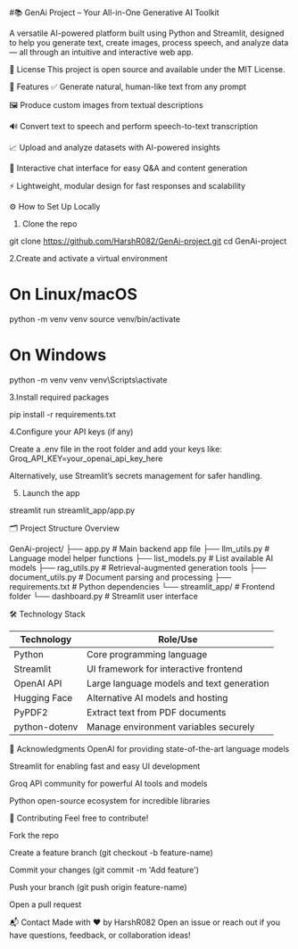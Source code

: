 #📚 GenAi Project – Your All-in-One Generative AI Toolkit

A versatile AI-powered platform built using Python and Streamlit, designed to help you generate text, create images, process speech, and analyze data — all through an intuitive and interactive web app.

📜 License
This project is open source and available under the MIT License.

🚀 Features
✅ Generate natural, human-like text from any prompt

🖼️ Produce custom images from textual descriptions

🔊 Convert text to speech and perform speech-to-text transcription

📈 Upload and analyze datasets with AI-powered insights

💬 Interactive chat interface for easy Q&A and content generation

⚡ Lightweight, modular design for fast responses and scalability

⚙️ How to Set Up Locally

1. Clone the repo

git clone https://github.com/HarshR082/GenAi-project.git
cd GenAi-project

2.Create and activate a virtual environment

# On Linux/macOS
python -m venv venv
source venv/bin/activate

# On Windows
python -m venv venv
venv\Scripts\activate

3.Install required packages

pip install -r requirements.txt

4.Configure your API keys (if any)

Create a .env file in the root folder and add your keys like:
Groq_API_KEY=your_openai_api_key_here

Alternatively, use Streamlit’s secrets management for safer handling.

5. Launch the app

streamlit run streamlit_app/app.py

🗂 Project Structure Overview

GenAi-project/
├── app.py                 # Main backend app file
├── llm_utils.py           # Language model helper functions
├── list_models.py         # List available AI models
├── rag_utils.py           # Retrieval-augmented generation tools
├── document_utils.py      # Document parsing and processing
├── requirements.txt       # Python dependencies
└── streamlit_app/         # Frontend folder
    └── dashboard.py             # Streamlit user interface

🛠 Technology Stack

| Technology    | Role/Use                                  |
| ------------- | ----------------------------------------- |
| Python        | Core programming language                 |
| Streamlit     | UI framework for interactive frontend     |
| OpenAI API    | Large language models and text generation |
| Hugging Face  | Alternative AI models and hosting         |
| PyPDF2        | Extract text from PDF documents           |
| python-dotenv | Manage environment variables securely     |


🙌 Acknowledgments
OpenAI for providing state-of-the-art language models

Streamlit for enabling fast and easy UI development

Groq API  community for powerful AI tools and models

Python open-source ecosystem for incredible libraries

🤝 Contributing
Feel free to contribute!

Fork the repo

Create a feature branch (git checkout -b feature-name)

Commit your changes (git commit -m 'Add feature')

Push your branch (git push origin feature-name)

Open a pull request

📬 Contact
Made with ❤️ by HarshR082
Open an issue or reach out if you have questions, feedback, or collaboration ideas!


